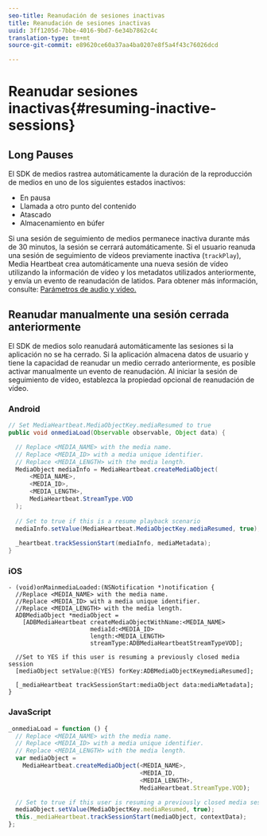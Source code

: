 ```yaml
---
seo-title: Reanudación de sesiones inactivas
title: Reanudación de sesiones inactivas
uuid: 3ff1205d-7bbe-4016-9bd7-6e34b7862c4c
translation-type: tm+mt
source-git-commit: e89620ce60a37aa4ba0207e8f5a4f43c76026dcd

---
```



# Reanudar sesiones inactivas{#resuming-inactive-sessions}

## Long Pauses

El SDK de medios rastrea automáticamente la duración de la reproducción de medios en uno de los siguientes estados inactivos:

* En pausa
* Llamada a otro punto del contenido
* Atascado
* Almacenamiento en búfer

Si una sesión de seguimiento de medios permanece inactiva durante más de 30 minutos, la sesión se cerrará automáticamente. Si el usuario reanuda una sesión de seguimiento de vídeos previamente inactiva (`trackPlay`), Media Heartbeat crea automáticamente una nueva sesión de vídeo utilizando la información de vídeo y los metadatos utilizados anteriormente, y envía un evento de reanudación de latidos. Para obtener más información, consulte: [Parámetros de audio y vídeo.](/help/metrics-and-metadata/audio-video-parameters.md)

## Reanudar manualmente una sesión cerrada anteriormente

El SDK de medios solo reanudará automáticamente las sesiones si la aplicación no se ha cerrado. Si la aplicación almacena datos de usuario y tiene la capacidad de reanudar un medio cerrado anteriormente, es posible activar manualmente un evento de reanudación. Al iniciar la sesión de seguimiento de vídeo, establezca la propiedad opcional de reanudación de vídeo.

### Android

```java
// Set MediaHeartbeat.MediaObjectKey.mediaResumed to true 
public void onmediaLoad(Observable observable, Object data) { 

  // Replace <MEDIA_NAME> with the media name. 
  // Replace <MEDIA_ID> with a media unique identifier. 
  // Replace <MEDIA_LENGTH> with the media length.  
  MediaObject mediaInfo = MediaHeartbeat.createMediaObject(  
      <MEDIA_NAME>,  
      <MEDIA_ID>,  
      <MEDIA_LENGTH>,  
      MediaHeartbeat.StreamType.VOD 
  ); 
   
  // Set to true if this is a resume playback scenario 
  mediaInfo.setValue(MediaHeartbeat.MediaObjectKey.mediaResumed, true);
   
  _heartbeat.trackSessionStart(mediaInfo, mediaMetadata); 
}
```

### iOS

```
- (void)onMainmediaLoaded:(NSNotification *)notification { 
  //Replace <MEDIA_NAME> with the media name. 
  //Replace <MEDIA_ID> with a media unique identifier. 
  //Replace <MEDIA_LENGTH> with the media length.     
  ADBMediaObject *mediaObject =  
    [ADBMediaHeartbeat createMediaObjectWithName:<MEDIA_NAME> 
                       mediaId:<MEDIA_ID> 
                       length:<MEDIA_LENGTH> 
                       streamType:ADBMediaHeartbeatStreamTypeVOD]; 

  //Set to YES if this user is resuming a previously closed media session 
  [mediaObject setValue:@(YES) forKey:ADBMediaObjectKeymediaResumed];

  [_mediaHeartbeat trackSessionStart:mediaObject data:mediaMetadata]; 
} 
```

### JavaScript

```js
_onmediaLoad = function () { 
  // Replace <MEDIA_NAME> with the media name. 
  // Replace <MEDIA_ID> with a media unique identifier. 
  // Replace <MEDIA_LENGTH> with the media length.  
  var mediaObject =  
    MediaHeartbeat.createMediaObject(<MEDIA_NAME>,  
                                     <MEDIA_ID,  
                                     <MEDIA_LENGTH>,  
                                     MediaHeartbeat.StreamType.VOD);

  // Set to true if this user is resuming a previously closed media session 
  mediaObject.setValue(MediaObjectKey.mediaResumed, true); 
  this._mediaHeartbeat.trackSessionStart(mediaObject, contextData); 
};
```

